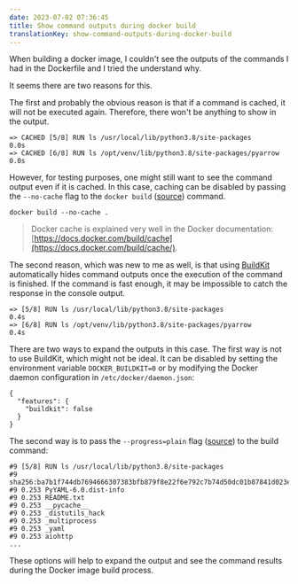 ```yaml
---
date: 2023-07-02 07:36:45
title: Show command outputs during docker build
translationKey: show-command-outputs-during-docker-build
---
```


When building a docker image, I couldn't see the outputs of the commands I had in the Dockerfile and I tried the understand why.

It seems there are two reasons for this.

The first and probably the obvious reason is that if a command is cached, it will not be executed again. Therefore, there won't be anything to show in the output.
```
=> CACHED [5/8] RUN ls /usr/local/lib/python3.8/site-packages                   0.0s
=> CACHED [6/8] RUN ls /opt/venv/lib/python3.8/site-packages/pyarrow            0.0s
```
However, for testing purposes, one might still want to see the command output even if it is cached. In this case, caching can be disabled by passing the `--no-cache` flag to the `docker build` ([source](https://docs.docker.com/engine/reference/commandline/build/#options)) command.
```
docker build --no-cache .
```
> Docker cache is explained very well in the Docker documentation: [https://docs.docker.com/build/cache](https://docs.docker.com/build/cache/).


The second reason, which was new to me as well, is that using [BuildKit](https://docs.docker.com/build/buildkit/) automatically hides command outputs once the execution of the command is finished. If the command is fast enough, it may be impossible to catch the response in the console output.
```
=> [5/8] RUN ls /usr/local/lib/python3.8/site-packages                          0.4s
=> [6/8] RUN ls /opt/venv/lib/python3.8/site-packages/pyarrow                   0.4s
```

There are two ways to expand the outputs in this case. The first way is not to use BuildKit, which might not be ideal. It can be disabled by setting the environment variable `DOCKER_BUILDKIT=0` or by modifying the Docker daemon configuration in  `/etc/docker/daemon.json`:
```
{
  "features": {
    "buildkit": false
  }
}
```
The second way is to pass the  `--progress=plain` flag ([source](https://docs.docker.com/engine/reference/commandline/buildx_build/#progress)) to the build command:
```
#9 [5/8] RUN ls /usr/local/lib/python3.8/site-packages
#9 sha256:ba7b1f744db7694666307383bfb879f8e22f6e792c7b74d50dc01b87841d023e
#9 0.253 PyYAML-6.0.dist-info
#9 0.253 README.txt
#9 0.253 __pycache__
#9 0.253 _distutils_hack
#9 0.253 _multiprocess
#9 0.253 _yaml
#9 0.253 aiohttp
...
```

These options will help to expand the output and see the command results during the Docker image build process.
